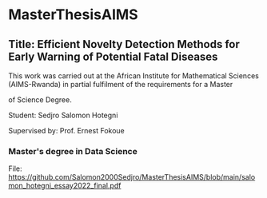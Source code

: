 # MasterThesisAIMS

## Title: Efficient Novelty Detection Methods for Early Warning of Potential Fatal Diseases

This work was carried out at the African Institute for Mathematical Sciences (AIMS-Rwanda) in partial fulfilment of the requirements for a Master

of Science Degree.

Student: Sedjro Salomon Hotegni

Supervised by: Prof. Ernest Fokoue

### Master's degree in Data Science

File: https://github.com/Salomon2000Sedjro/MasterThesisAIMS/blob/main/salomon_hotegni_essay2022_final.pdf 

